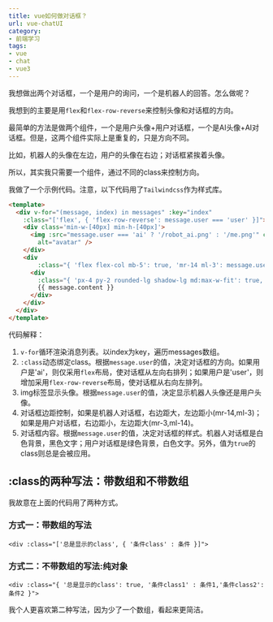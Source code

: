 ```yaml
---
title: vue如何做对话框？
url: vue-chatUI
category:
- 前端学习
tags:
- vue
- chat
- vue3
---
```


我想做出两个对话框，一个是用户的询问，一个是机器人的回答。怎么做呢？

我想到的主要是用`flex`和`flex-row-reverse`来控制头像和对话框的方向。

最简单的方法是做两个组件，一个是用户头像+用户对话框，一个是AI头像+AI对话框。但是，这两个组件实际上是重复的，只是方向不同。

比如，机器人的头像在左边，用户的头像在右边；对话框紧挨着头像。

所以，其实我只需要一个组件，通过不同的class来控制方向。


我做了一个示例代码。注意，以下代码用了`Tailwindcss`作为样式库。

```html
<template>
  <div v-for="(message, index) in messages" :key="index"
    :class="['flex', { 'flex-row-reverse': message.user === 'user' }]">
    <div class='min-w-[40px] min-h-[40px]'>
      <img :src="message.user === 'ai' ? '/robot_ai.png' : '/me.png'" class="rounded-full" width=40 height=40
        alt="avatar" />
    </div>
    <div
        :class="{ 'flex flex-col mb-5': true, 'mr-14 ml-3': message.user === 'ai', 'mr-3 ml-14': message.user === 'user' }">
      <div
        :class="{ 'px-4 py-2 rounded-lg shadow-lg md:max-w-fit': true, 'bg-white text-black': message.user === 'ai', 'bg-green-500 text-white': message.user === 'user' }">
        {{ message.content }}
      </div>
    </div>
  </div>
</template>
```

代码解释：
1. `v-for`循环渲染消息列表。以index为key，遍历messages数组。
2. `:class`动态绑定class。根据`message.user`的值，决定对话框的方向。如果用户是'ai'，则仅采用`flex`布局，使对话框从左向右排列；如果用户是'user'，则增加采用`flex-row-reverse`布局，使对话框从右向左排列。
3. img标签显示头像。根据`message.user`的值，决定显示机器人头像还是用户头像。
4. 对话框边距控制，如果是机器人对话框，右边距大，左边距小(mr-14,ml-3)；如果是用户对话框，右边距小，左边距大(mr-3,ml-14)。
5. 对话框内容。根据`message.user`的值，决定对话框的样式。机器人对话框是白色背景，黑色文字；用户对话框是绿色背景，白色文字。另外，值为`true`的class则总是会被应用。

## :class的两种写法：带数组和不带数组

我故意在上面的代码用了两种方式。

### 方式一：带数组的写法

```vue
<div :class="['总是显示的class', { '条件class' : 条件 }]">
```

### 方式二：不带数组的写法:纯对象

```vue
<div :class="{ '总是显示的class': true, '条件class1' : 条件1,'条件class2':条件2 }">
```

我个人更喜欢第二种写法，因为少了一个数组，看起来更简洁。
